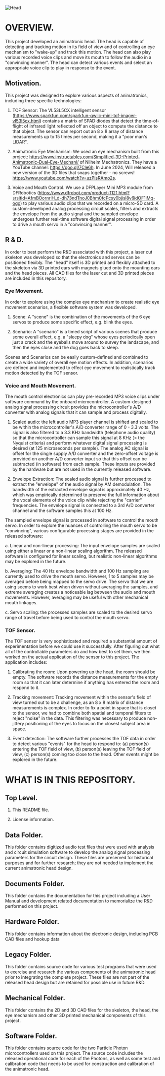 ![Head](Head.png)

# OVERVIEW.
This project developed an animatronic head.  The head is capable of detecting and tracking motion in its field of view and of controlling
an eye mechanism to "wake-up" and track this motion.  The head can also play various recorded voice clips and move its mouth to follow the 
audio in a "convincing manner".  The head can detect various events and select an appropriate voice clip to play in response to the event.

## Motivation.

This project was designed to explore various aspects of animatronics, including three specific technologies:

1. TOF Sensor:  The VL53L5CX intelligent sensor 
(https://www.sparkfun.com/sparkfun-qwiic-mini-tof-imager-vl53l5cx.html)
contains a matrix of SPAD diodes that detect the time-of-flight of infrared light
reflected off an object to compute the distance to that object.  The sensor can report out an 8 x 8 array of distance 
measurements up to 15 times per second, making it a "poor man's LIDAR".

2.  Animatronic Eye Mechanism:  We used an eye mechanism built from this project:
https://www.instructables.com/Simplified-3D-Printed-Animatronic-Dual-Eye-Mechani/ of Nilheim Mechatronics. 
They have a YouTube channel: https://goo.gl/7Cle6h. In June 2024, Will released a new version of the 3D files that 
snaps together - no screws! https://www.youtube.com/watch?v=uzPisRAmo2s.

3.  Voice and Mouth Control.  We use a DFPLayer Mini MP3 module from DFRobotics 
(https://www.dfrobot.com/product-1121.html?srsltid=AfmBOornrlH_d-dh73ndTnoJ0Bhm0fcPcsy0bjisI8v6idOF1iMq-ogo)
to play various audio clips that we recorded on a micro-SD card.  A custom-developed analog processing circuit
scales, filters and extracts the envelope from the audio signal and the sampled envelope undergoes further real-time
software digital signal processing in order to drive a mouth servo in a "convincing manner".

## R & D.

In order to best perform the R&D associated with this project, a laser cut skeleton was developed so that the electronics and servos
can be positioned flexibly.  The "head" itself is 3D printed and flexibly attached to the skeleton via 3D printed ears with magnets
glued onto the mounting ears and the head pieces.  All CAD files for the laser cut and 3D printed pieces are included in this repository.

### Eye Movement.

In order to explore using the complex eye mechanism to create realistic eye movement scenarios, a flexible software system was
developed.

1. Scene:  A "scene" is the combination of the movements of the 6 eye servos to produce some specific effect, e.g. blink the eyes.

2. Scenario:  A "scenario" is a timed script of various scenes that produce some overall effect, e.g. a "sleepy dog" whose eyes 
periodically open just a crack and the eyeballs move around to survey the landscape, and then the eyes close and the dog goes 
back to sleep.

Scenes and Scenarios can be easily custom-defined and combined to create a wide variety of overall eye motion effects.  In addition,
scenarios are defined and implemented to effect eye movement to realistically track motion detected by the TOF sensor.

### Voice and Mouth Movement.

The mouth control electronics can play pre-recorded MP3 voice clips under software command by the onboard microcontroller.
A custom-designed analog signal processing circuit provides the microcontroller's A/D converter with analog signals that 
it can sample and process digitally.

1. Scaled audio:  the left audio MP3 player channel is shifted and scaled to be within the microcontroller's A/D 
converter range of 0 - 3.3 volts.  The signal is also filtered to a 3.3 KHz bandwidth (telephone audio quality) so 
that the microcontroller can sample this signal at 8 KHz (> the Nyquist criteria) and perform whatever digital signal 
processing is desired (at 125 microseconds per sample).
The analog AC signal is offset for the single supply A/D converter and the zero-offset voltage is provided on another A/D converter input
so that this offset can be subtracted (in software) from each sample.  These inputs are provided by the hardware but are not used
in the currently released software.

2. Envelope Extraction:  The scaled audio signal is further processed to extract the "envelope" of the audio signal by AM demodulation.
The bandwidth of the extracted envelope signal is approximately 40 Hz, which was empirically determined to preserve the full
information about the vocal elements of the voice clip while rejecting the "carrier" frequencies.  The envelope signal is 
connected to a 3rd A/D converter channel and the software samples this at 100 Hz.

The sampled envelope signal is processed in software to control the mouth servo.  In order to explore the nuances of controlling
the mouth servo to be "convincing", various configurable processing stages are provided in the released software:

a. Linear and non-linear processing:  The input envelope samples are scaled using either a linear or a non-linear scaling
algorithm.  The released software is configured for linear scaling, but realistic non-linear algorithms may be explored in
the future.

b. Averaging:  The 40 Hz envelope bandwidth and 100 Hz sampling are currently used to drive the mouth servo.  However,
1 to 5 samples may be averaged before being mapped to the servo drive.  The servo that we are using seems to work best
when driven without averaging the samples, and extreme averaging creates a noticeable lag between the audio and mouth movements.
However, averaging may be useful with other mechanical mouth linkages.

c.  Servo scaling: the processed samples are scaled to the desired servo range of travel before being used to control the mouth
servo.

### TOF Sensor.

The TOF sensor is very sophisticated and required a substantial amount of experimentation before we could use it successfully.
After figuring out what all of the controllable parameters do and how best to set them, we then worked on the actual application
of the sensor to this project.  The application includes:

1.  Calibrating the room:  Upon powering up the head, the room should be empty.  The software records the distance measurements
for the empty room so that it can later determine if anything has entered the room and respond to it.

2.  Tracking movement:  Tracking movement within the sensor's field of view turned out to be a challenge, as an 8 x 8 matrix of
distance measurements is complex.  In order to fix a point in space that is closet to the sensor, we had to combine both
spatial and temporal filters to reject "noise" in the data.  This filtering was necessary to produce non-jittery positioning
of the eyes to focus on the closest subject area in space.

3.  Event detection:  The software further processes the TOF data in order to detect various "events" for the head to
respond to:  (a) person(s) entering the TOF field of view, (b) person(s) leaving the TOF field of view, (c) person(s)
coming too close to the head.  Other events might be explored in the future.

# WHAT IS IN TNIS REPOSITORY.

## Top Level.

1.  This README file.

2.  License information.

## Data Folder.

This folder contains digitized audio test files that were used with analysis and circuit simulation software to develop the analog
signal processing parameters for the circuit design.  These files are preserved for historical purposes and for further research;
they are not needed to implement the current animatronic head design.

## Documents Folder.

This folder contains the documentation for this project including a User Manual and development related documentation to memorialize
the R&D performed on this project.

## Hardware Folder.

This folder contains information about the electronic design, including PCB CAD files and hookup data

## Legacy Folder.

This folder contains source code for various test programs that were used to exercise and research the various components
of the animatronic head prior to integrating the complete project.  These files are not part of the released head design but
are retained for possible use in future R&D.

## Mechanical Folder.

This folder contains the 2D and 3D CAD files for the skeleton, the head, the eye mechanism and other 3D printed mechanical
components of this project.

## Software Folder.

This folder contains source code for the two Particle Photon microcontrollers used on this project.  The source code includes
the released operational code for each of the Photons, as well as some test and calibration code that needs to be used for
construction and calibration of the animatronic head.




